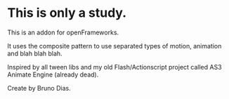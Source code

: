 # This is only a study.

This is an addon for openFrameworks.

It uses the composite pattern to use separated types of motion, animation and blah blah blah.

Inspired by all tween libs and my old Flash/Actionscript project called AS3 Animate Engine (already dead).

Create by Bruno Dias.